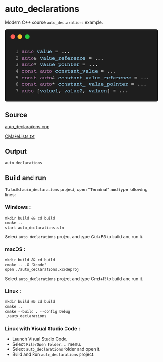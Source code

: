 # auto_declarations

Modern C++ course `auto_declarations` example.

![auto_declarations](../../../docs/pictures/language_basics/auto_declarations.png)

## Source

[auto_declarations.cpp](auto_declarations.cpp)

[CMakeLists.txt](CMakeLists.txt)

## Output

```
auto declarations
```

## Build and run

To build `auto_declarations` project, open "Terminal" and type following lines:

### Windows :

``` shell
mkdir build && cd build
cmake .. 
start auto_declarations.sln
```

Select `auto_declarations` project and type Ctrl+F5 to build and run it.

### macOS :

``` shell
mkdir build && cd build
cmake .. -G "Xcode"
open ./auto_declarations.xcodeproj
```

Select `auto_declarations` project and type Cmd+R to build and run it.

### Linux :

``` shell
mkdir build && cd build
cmake .. 
cmake --build . --config Debug
./auto_declarations
```

### Linux with Visual Studio Code :

* Launch Visual Studio Code.
* Select `File/Open Folder...` menu.
* Select `auto_declarations` folder and open it.
* Build and Run `auto_declarations` project.

